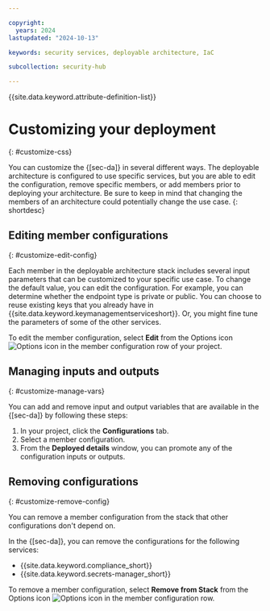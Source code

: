 ```yaml
---

copyright:
  years: 2024
lastupdated: "2024-10-13"

keywords: security services, deployable architecture, IaC

subcollection: security-hub

---
```


{{site.data.keyword.attribute-definition-list}}

# Customizing your deployment
{: #customize-css}

You can customize the {[sec-da]} in several different ways. The deployable architecture is configured to use specific services, but you are able to edit the configuration, remove specific members, or add members prior to deploying your architecture. Be sure to keep in mind that changing the members of an architecture could potentially change the use case.
{: shortdesc}

## Editing member configurations
{: #customize-edit-config}

Each member in the deployable architecture stack includes several input parameters that can be customized to your specific use case. To change the default value, you can edit the configuration. For example, you can determine whether the endpoint type is private or public. You can choose to reuse existing keys that you already have in {{site.data.keyword.keymanagementserviceshort}}. Or, you might fine tune the parameters of some of the other services. 

To edit the member configuration, select **Edit** from the Options icon ![Options icon](../icons/action-menu-icon.svg "Options") in the member configuration row of your project.



## Managing inputs and outputs
{: #customize-manage-vars}

You can add and remove input and output variables that are available in the {[sec-da]} by following these steps:

1.  In your project, click the **Configurations** tab.
1.  Select a member configuration.
1.  From the **Deployed details** window, you can promote any of the configuration inputs or outputs.


## Removing configurations
{: #customize-remove-config}

You can remove a member configuration from the stack that other configurations don't depend on.

In the {[sec-da]}, you can remove the configurations for the following services:

- {{site.data.keyword.compliance_short}}
- {{site.data.keyword.secrets-manager_short}}

To remove a member configuration, select **Remove from Stack** from the Options icon ![Options icon](../icons/action-menu-icon.svg "Options") in the member configuration row.
